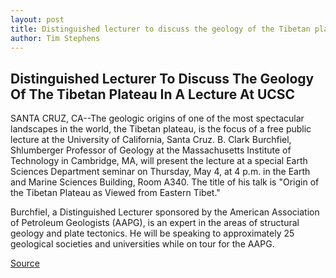 ```yaml
---
layout: post
title: Distinguished lecturer to discuss the geology of the Tibetan plateau
author: Tim Stephens
---
```


## Distinguished Lecturer To Discuss The Geology Of The Tibetan Plateau In A Lecture At UCSC

SANTA CRUZ, CA--The geologic origins of one of the most spectacular landscapes in the world, the Tibetan plateau, is the focus of a free public lecture at the University of California, Santa Cruz. B. Clark Burchfiel, Shlumberger Professor of Geology at the Massachusetts Institute of Technology in Cambridge, MA, will present the lecture at a special Earth Sciences Department seminar on Thursday, May 4, at 4 p.m. in the Earth and Marine Sciences Building, Room A340. The title of his talk is "Origin of the Tibetan Plateau as Viewed from Eastern Tibet."

Burchfiel, a Distinguished Lecturer sponsored by the American Association of Petroleum Geologists (AAPG), is an expert in the areas of structural geology and plate tectonics. He will be speaking to approximately 25 geological societies and universities while on tour for the AAPG.

[Source](http://www1.ucsc.edu/news_events/press_releases/archive/99-00/05-00/tibetan_lecture.htm "Permalink to Distinguished lecturer to discuss the geology of the Tibetan plateau")